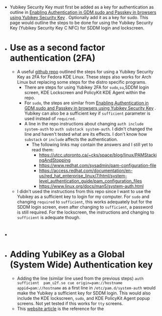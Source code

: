 - Yubikey Security Key must first be added as a key for authentication as outline in [Enabling Authentication in GDM,sudo and Passkey in browsers using Yubikey Security Key](((661dd702-b5fa-4e99-8259-534692b87edf))) . Optionally add it as a key for sudo. This page would outline the steps to be done for using the Yubikey Security Key (Yubikey Security Key C NFC) for SDDM login and lockscreen.
- # Use as a second factor authentication (2FA)
	- A useful [github repo](https://github.com/Zer0CoolX/Fedora-KDE-Yubikey-U2F-2FA-Logins-Guide) outlined the steps for using a Yubikey Security Key as 2FA for Fedora KDE Linux. These steps also works for Arch Linux but replacing some steps for the distro specific programs.
		- There are steps for using Yubikey 2FA for `sudo`,`su`,SDDM login screen, KDE Lockscreen and PolicyKit KDE Agent within the repo.
		- For `sudo`, the steps are similar from [Enabling Authentication in GDM,sudo and Passkey in browsers using Yubikey Security Key](((661dd702-e1c2-4803-9b49-7ff141bd8e72))) . Yubikey can also be a sufficient key if `sufficient` parameter is used instead of `required`.
		- A line in the repo instructions about changing ``auth include system-auth`` to `auth substack system-auth`. I didn't changed the line and haven't tested what are its effects. I don't know how `substack` or `include` affects the authentication.
			- The following links may contain the answers and I still yet to read them:
				- https://utcc.utoronto.ca/~cks/space/blog/linux/PAMStackingAndStopping
				- https://www.redhat.com/sysadmin/pam-configuration-file
				- https://access.redhat.com/documentation/en-us/red_hat_enterprise_linux/7/html/system-level_authentication_guide/pam_configuration_files
				- https://www.linux.org/docs/man5/system-auth.html
	- I didn't used the instructions from this repo since I want to use the Yubikey as a sufficient key to login for my computer. For `sudo` and changing `required` to `sufficient`, this works adequately but for the SDDM login screen, even after changing to `sufficient`, a password is still required. For the lockscreen, the instructions and changing to `sufficient` is adequate though.
- #
- # Adding YubiKey as a Global (System Wide) Authentication key
	- Adding the line (similar line used from the previous steps) `auth    sufficient  pam_u2f.so cue origin=pam://hostname appid=pam://hostname` as a first line in ``/etc/pam.d/system-auth`` would make the Yubikey a sufficient key for SDDM login. This would also include the KDE lockscreen, ``sudo``, and KDE PolicyKit Agent popup screens. Not yet tested if this works for `tty` screens.
	- This [website article](https://lucaweiss.eu/post/2016-07-23-sddm-login-with-yubikey/) is the reference for the